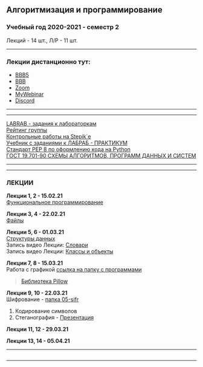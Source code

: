 ## Алгоритмизация и программирование
### Учебный год 2020-2021 - семестр 2  
Лекций - 14 шт., Л/Р - 11 шт.  
  
--- 

### Лекции дистанционно тут:  
* [BBB5](https://bbb5.psaa.ru/b/and-jxn-mr6)  
* [BBB](https://bbb.psaa.ru/b/and-jca-drk)  
* [Zoom](https://us04web.zoom.us/j/6931731236?pwd=T1lNamFoMjJtMHlSbWVKZHF2d3Qwdz09)  
* [MyWebinar](https://go.mywebinar.com/npkg-qmfz-cgsl-cdtw)  
* [Discord](https://discord.gg/ZK4kgdn)  

---  
---  

[LABRAB - задания к лабораторкам](./LABRAB/)  
[Рейтинг группы](https://docs.google.com/spreadsheets/d/1pUwkI5phMmji5xnegulpbJtcoNUg2s9QWh5CFuRQ3YE/edit#gid=126542365)  
[Контрольные работы на Stepik`е](https://stepik.org/64867/)  
[Учебник с заданиями к ЛАБРАБ - ПРАКТИКУМ](https://pcoding.ru/pdf/PythonJunior.pdf)  
[Стандарт PEP 8 по оформлению кода на Python](https://pythonworld.ru/osnovy/pep-8-rukovodstvo-po-napisaniyu-koda-na-python.html)  
[ГОСТ 19.701-90 СХЕМЫ АЛГОРИТМОВ, ПРОГРАММ ДАННЫХ И СИСТЕМ](https://pcoding.ru/gost/GOST_19.701-90_%D0%90%D0%BB%D0%B3%D0%BE%D1%80%D0%B8%D1%82%D0%BC%D1%8B.pdf)  

---  
---  

### ЛЕКЦИИ  

**Лекции 1, 2 - 15.02.21**  
[Функциональное программирование](https://github.com/permCoding/algopro20/tree/master/part2/01-func-coding/)  

**Лекции 3, 4 - 22.02.21**  
[Файлы](https://github.com/permCoding/algopro20/tree/master/part2/02-files/)  
  
**Лекции 5, 6 - 01.03.21**  
[Структуры данных](https://github.com/permCoding/algopro20/tree/master/part2/03-data-structure/)  
Запись видео Лекции: [Словари](https://youtu.be/sW_wWITLAYo)  
Запись видео Лекции: [Классы и объекты](https://youtu.be/Af2snYYVgYw)  

**Лекции 7, 8 - 15.03.21**  
Работа с графикой [ссылка на папку с программами](https://github.com/permCoding/algopro20/tree/master/part2/04-ASCII-Art)  
> [Библиотека Pillow](https://github.com/python-pillow/Pillow/)  

**Лекции 9, 10 - 22.03.21**  
Шифрование - [папка 05-sifr](https://github.com/permCoding/algopro20/tree/master/part2/05-sifr)  
1. Кодирование символов  
2. Стеганография - [Презентация](https://docs.google.com/presentation/d/1r-5AzqCMbmDB6szlhI9-pN8_0ZTbBY9ysazHscwpiug/edit?usp=sharing)  

**Лекции 11, 12 - 29.03.21**  

**Лекции 13, 14 - 05.04.21**  

---  

```

```

---  
